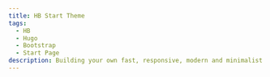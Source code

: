 ```yaml
---
title: HB Start Theme
tags:
  - HB
  - Hugo
  - Bootstrap
  - Start Page
description: Building your own fast, responsive, modern and minimalist start page.
---
```

